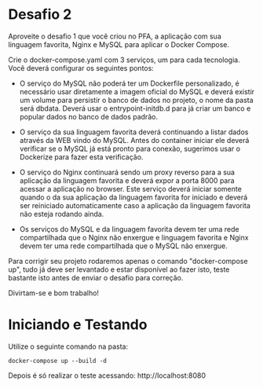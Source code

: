 # Desafio 2

Aproveite o desafio 1 que você criou no PFA, a aplicação com sua linguagem favorita, Nginx e MySQL para aplicar o Docker Compose.

Crie o docker-compose.yaml com 3 serviços, um para cada tecnologia. Você deverá configurar os seguintes pontos:

- O serviço do MySQL não poderá ter um Dockerfile personalizado, é necessário usar diretamente a imagem oficial do MySQL e deverá existir um volume para persistir o banco de dados no projeto, o nome da pasta será dbdata. Deverá usar o entrypoint-initdb.d para já criar um banco e popular dados no banco de dados padrão.

- O serviço da sua linguagem favorita deverá continuando a listar dados através da WEB vindo do MySQL. Antes do container iniciar ele deverá verificar se o MySQL já está pronto para conexão, sugerimos usar o Dockerize para fazer esta verificação.

- O serviço do Nginx continuará sendo um proxy reverso para a sua aplicação da linguagem favorita e deverá expor a porta 8000 para acessar a aplicação no browser. Este serviço deverá iniciar somente quando o da sua aplicação da linguagem favorita for iniciado e deverá ser reiniciado automaticamente caso a aplicação da linguagem favorita não esteja rodando ainda.

- Os serviços do MySQL e da linguagem favorita devem ter uma rede compartilhada que o Nginx não enxergue e linguagem favorita e Nginx devem ter uma rede compartilhada que o MySQL não enxergue.

Para corrigir seu projeto rodaremos apenas o comando "docker-compose up", tudo já deve ser levantado e estar disponível ao fazer isto, teste bastante isto antes de enviar o desafio para correção.

Divirtam-se e bom trabalho!

# Iniciando e Testando


Utilize o seguinte comando na pasta:
```
docker-compose up --build -d
```


Depois é só realizar o teste acessando: http://localhost:8080